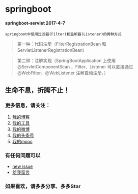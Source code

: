 # springboot

#### springboot-servlet  2017-4-7

 	springboot中使用过滤器(Filter)和监听器(Listener)的两种方式
 
> 第一种：代码注册（FilterRegistrationBean 和 ServletListenerRegistrationBean）

> 第二种：注解实现（SpringBootApplication 上使用@ServletComponentScan ，Filter、Listener 可以直接通过 @WebFilter、@WebListener 注解自动注册。）

## 生命不息，折腾不止！
### 更多信息，请关注：
1. [我的博客](http://www.zhyd.me)
2. [我的工具](http://tool.zhyd.me)
3. [我的微博](http://weibo.com/211230415)
4. [我的头条号](http://www.toutiao.com/c/user/3286958681/)
5. [我的mooc](http://www.imooc.com/u/1175248/articles)

### 有任何问题可以
- [new issue](https://github.com/shuxianfeng/springboot/issues)
- [给我留言](http://www.zhyd.me/guestbook)

### 如果喜欢，请多多分享、多多Star


